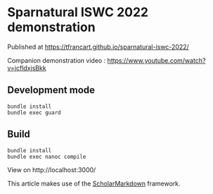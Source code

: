 # Sparnatural ISWC 2022 demonstration

Published at https://tfrancart.github.io/sparnatural-iswc-2022/

Companion demonstration video : https://www.youtube.com/watch?v=jcfldxjsBkk

## Development mode
```
bundle install
bundle exec guard
```

## Build
```
bundle install
bundle exec nanoc compile
```

View on http://localhost:3000/

This article makes use of the [ScholarMarkdown](https://github.com/rubensworks/ScholarMarkdown/) framework.
